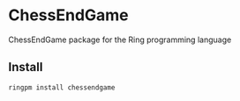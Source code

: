 # ChessEndGame

ChessEndGame package for the Ring programming language

## Install

	ringpm install chessendgame
